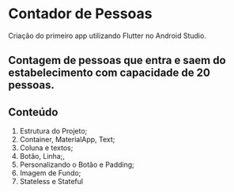 # Contador de Pessoas

Criação do primeiro app utilizando Flutter no Android Studio.

## Contagem de pessoas que entra e saem do estabelecimento com capacidade de 20 pessoas.

## Conteúdo
1. Estrutura do Projeto;
2. Container, MaterialApp, Text;
3. Coluna e textos;
4. Botão, Linha;,
5. Personalizando o Botão e Padding;
6. Imagem de Fundo;
7. Stateless e Stateful

